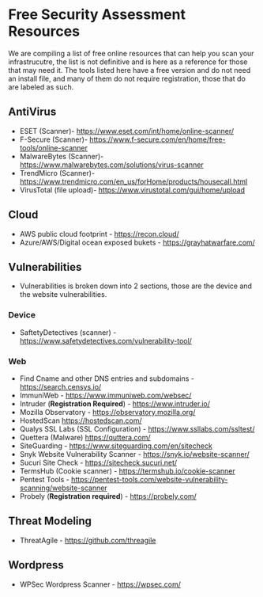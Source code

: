 # Free Security Assessment Resources
We are compiling a list of free online resources that can help you scan your infrastrucutre, the list is not definitive and is here as a reference for those that may need it.
The tools listed here have a free version and do not need an install file, and many of them do not require registration, those that do are labeled as such.


## AntiVirus
- ESET (Scanner)- https://www.eset.com/int/home/online-scanner/
- F-Secure (Scanner)- https://www.f-secure.com/en/home/free-tools/online-scanner
- MalwareBytes (Scanner)- https://www.malwarebytes.com/solutions/virus-scanner
- TrendMicro (Scanner)- https://www.trendmicro.com/en_us/forHome/products/housecall.html
- VirusTotal (file upload)- https://www.virustotal.com/gui/home/upload


## Cloud
- AWS public cloud footprint - https://recon.cloud/
- Azure/AWS/Digital ocean exposed bukets - https://grayhatwarfare.com/


## Vulnerabilities
- Vulnerabilities is broken down into 2 sections, those are the device and the website vulnerabilities.

### Device
- SaftetyDetectives (scanner) - https://www.safetydetectives.com/vulnerability-tool/
### Web
- Find Cname and other DNS entries and subdomains - https://search.censys.io/
- ImmuniWeb - https://www.immuniweb.com/websec/
- Intruder (**Registration Required**) - https://www.intruder.io/
- Mozilla Observatory - https://observatory.mozilla.org/
- HostedScan https://hostedscan.com/
- Qualys SSL Labs (SSL Configuration) - https://www.ssllabs.com/ssltest/
- Quettera (Malware) https://quttera.com/
- SiteGuarding - https://www.siteguarding.com/en/sitecheck
- Snyk Website Vulnerability Scanner - https://snyk.io/website-scanner/
- Sucuri Site Check - https://sitecheck.sucuri.net/
- TermsHub (Cookie scanner) - https://termshub.io/cookie-scanner
- Pentest Tools - https://pentest-tools.com/website-vulnerability-scanning/website-scanner
- Probely (**Registration required**) - https://probely.com/


## Threat Modeling

- ThreatAgile - https://github.com/threagile 
## Wordpress

- WPSec Wordpress Scanner - https://wpsec.com/
